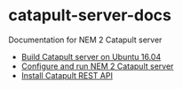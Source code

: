 # catapult-server-docs

Documentation for NEM 2 Catapult server

- [Build Catapult server on Ubuntu 16.04](catapult-server-build.md)
- [Configure and run NEM 2 Catapult server](catapult-server-configure.md)
- [Install Catapult REST API](catapult-rest-api-install.md)
